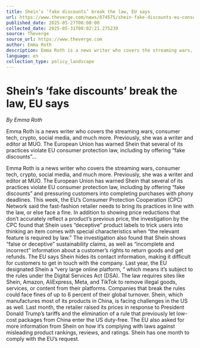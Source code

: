 ```yaml
---
title: Shein’s ‘fake discounts’ break the law, EU says
url: https://www.theverge.com/news/674575/shein-fake-discounts-eu-consumer-protection-law
published_date: 2025-05-27T00:00:00
collected_date: 2025-05-31T08:02:21.275239
source: Theverge
source_url: https://www.theverge.com
author: Emma Roth
description: Emma Roth is a news writer who covers the streaming wars, consumer tech, crypto, social media, and much more. Previously, she was a writer and editor at MUO. The European Union has warned Shein that several of its practices violate EU consumer protection law, including by offering “fake discounts”...
language: en
collection_type: policy_landscape
---
```


# Shein’s ‘fake discounts’ break the law, EU says

*By Emma Roth*

Emma Roth is a news writer who covers the streaming wars, consumer tech, crypto, social media, and much more. Previously, she was a writer and editor at MUO. The European Union has warned Shein that several of its practices violate EU consumer protection law, including by offering “fake discounts”...

Emma Roth is a news writer who covers the streaming wars, consumer tech, crypto, social media, and much more. Previously, she was a writer and editor at MUO. The European Union has warned Shein that several of its practices violate EU consumer protection law, including by offering “fake discounts” and pressuring customers into completing purchases with phony deadlines. This week, the EU’s Consumer Protection Cooperation (CPC) Network said the fast-fashion retailer needs to bring its practices in line with the law, or else face a fine. In addition to showing price reductions that don’t accurately reflect a product’s previous price, the investigation by the CPC found that Shein uses “deceptive” product labels to trick users into thinking an item comes with special characteristics when “the relevant feature is required by law.” The investigation also found that Shein shows “false or deceptive” sustainability claims, as well as “incomplete and incorrect” information about a customer’s rights to return goods and get refunds. The EU says Shein hides its contact information, making it difficult for customers to get in touch with the company. Last year, the EU designated Shein a “very large online platform, ” which means it’s subject to the rules under the Digital Services Act (DSA). The law requires sites like Shein, Amazon, AliExpress, Meta, and TikTok to remove illegal goods, services, or content from their platforms. Companies that break the rules could face fines of up to 6 percent of their global turnover. Shein, which manufactures most of its products in China, is facing challenges in the US as well. Last month, the retailer raised its prices in response to President Donald Trump’s tariffs and the elimination of a rule that previously let low-cost packages from China enter the US duty-free. The EU also asked for more information from Shein on how it’s complying with laws against misleading product rankings, reviews, and ratings. Shein has one month to comply with the EU’s request.